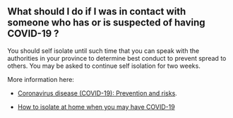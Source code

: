 ## What should I do if I was in contact with someone who has or is suspected of having COVID-19 ?

You should self isolate until such time that you can speak with the authorities in your province to determine best conduct to prevent spread to others. You may be asked to continue self isolation for two weeks.

More information here:

- [Coronavirus disease (COVID-19): Prevention and risks](https://www.canada.ca/en/public-health/services/diseases/2019-novel-coronavirus-infection/prevention-risks.html?topic=tilelink).

- [How to isolate at home when you may have COVID-19](https://www.canada.ca/en/public-health/services/publications/diseases-conditions/covid-19-how-to-isolate-at-home.html)
